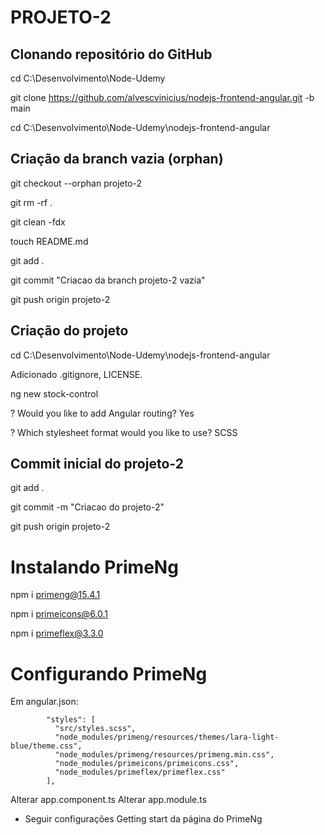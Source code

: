 # PROJETO-2

## Clonando repositório do GitHub

cd C:\Desenvolvimento\Node-Udemy

git clone https://github.com/alvescvinicius/nodejs-frontend-angular.git -b main

cd C:\Desenvolvimento\Node-Udemy\nodejs-frontend-angular

## Criação da branch vazia (orphan)

git checkout --orphan projeto-2

git rm -rf .

git clean -fdx

touch README.md

git add .

git commit "Criacao da branch projeto-2 vazia"

git push origin projeto-2

## Criação do projeto

cd C:\Desenvolvimento\Node-Udemy\nodejs-frontend-angular

Adicionado .gitignore, LICENSE.

ng new stock-control

? Would you like to add Angular routing? Yes

? Which stylesheet format would you like to use? SCSS

## Commit inicial do projeto-2

git add .

git commit -m "Criacao do projeto-2"

git push origin projeto-2

# Instalando PrimeNg

npm i primeng@15.4.1

npm i primeicons@6.0.1

npm i primeflex@3.3.0

# Configurando PrimeNg

Em angular.json:

            "styles": [
              "src/styles.scss",
              "node_modules/primeng/resources/themes/lara-light-blue/theme.css",
              "node_modules/primeng/resources/primeng.min.css",
              "node_modules/primeicons/primeicons.css",
              "node_modules/primeflex/primeflex.css"
            ],

Alterar app.component.ts
Alterar app.module.ts

* Seguir configurações Getting start da página do PrimeNg
